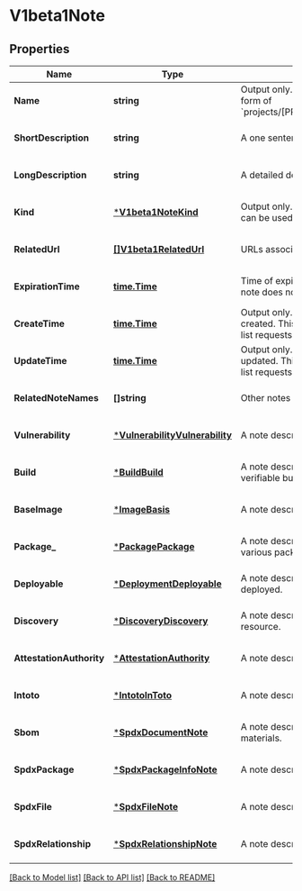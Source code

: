 # V1beta1Note

## Properties
Name | Type | Description | Notes
------------ | ------------- | ------------- | -------------
**Name** | **string** | Output only. The name of the note in the form of &#x60;projects/[PROVIDER_ID]/notes/[NOTE_ID]&#x60;. | [optional] [default to null]
**ShortDescription** | **string** | A one sentence description of this note. | [optional] [default to null]
**LongDescription** | **string** | A detailed description of this note. | [optional] [default to null]
**Kind** | [***V1beta1NoteKind**](v1beta1NoteKind.md) | Output only. The type of analysis. This field can be used as a filter in list requests. | [optional] [default to null]
**RelatedUrl** | [**[]V1beta1RelatedUrl**](v1beta1RelatedUrl.md) | URLs associated with this note. | [optional] [default to null]
**ExpirationTime** | [**time.Time**](time.Time.md) | Time of expiration for this note. Empty if note does not expire. | [optional] [default to null]
**CreateTime** | [**time.Time**](time.Time.md) | Output only. The time this note was created. This field can be used as a filter in list requests. | [optional] [default to null]
**UpdateTime** | [**time.Time**](time.Time.md) | Output only. The time this note was last updated. This field can be used as a filter in list requests. | [optional] [default to null]
**RelatedNoteNames** | **[]string** | Other notes related to this note. | [optional] [default to null]
**Vulnerability** | [***VulnerabilityVulnerability**](vulnerabilityVulnerability.md) | A note describing a package vulnerability. | [optional] [default to null]
**Build** | [***BuildBuild**](buildBuild.md) | A note describing build provenance for a verifiable build. | [optional] [default to null]
**BaseImage** | [***ImageBasis**](imageBasis.md) | A note describing a base image. | [optional] [default to null]
**Package_** | [***PackagePackage**](packagePackage.md) | A note describing a package hosted by various package managers. | [optional] [default to null]
**Deployable** | [***DeploymentDeployable**](deploymentDeployable.md) | A note describing something that can be deployed. | [optional] [default to null]
**Discovery** | [***DiscoveryDiscovery**](discoveryDiscovery.md) | A note describing the initial analysis of a resource. | [optional] [default to null]
**AttestationAuthority** | [***AttestationAuthority**](attestationAuthority.md) | A note describing an attestation role. | [optional] [default to null]
**Intoto** | [***IntotoInToto**](intotoInToto.md) | A note describing an in-toto link. | [optional] [default to null]
**Sbom** | [***SpdxDocumentNote**](spdxDocumentNote.md) | A note describing a software bill of materials. | [optional] [default to null]
**SpdxPackage** | [***SpdxPackageInfoNote**](spdxPackageInfoNote.md) | A note describing an SPDX Package. | [optional] [default to null]
**SpdxFile** | [***SpdxFileNote**](spdxFileNote.md) | A note describing an SPDX File. | [optional] [default to null]
**SpdxRelationship** | [***SpdxRelationshipNote**](spdxRelationshipNote.md) | A note describing an SPDX File. | [optional] [default to null]

[[Back to Model list]](../README.md#documentation-for-models) [[Back to API list]](../README.md#documentation-for-api-endpoints) [[Back to README]](../README.md)


